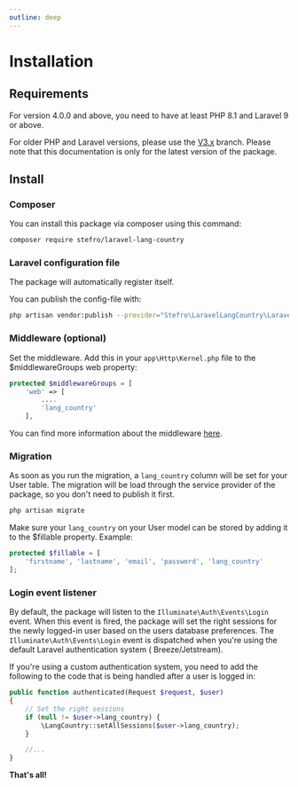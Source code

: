 ```yaml
---
outline: deep
---
```


# Installation

## Requirements

For version 4.0.0 and above, you need to have at least PHP 8.1 and Laravel 9 or above.

For older PHP and Laravel versions, please use the [V3.x](https://stefro.github.io/laravel-lang-country-docs-v3/)
branch. Please note that this documentation is only for the latest version of the package.

## Install

### Composer

You can install this package via composer using this command:

``` bash
composer require stefro/laravel-lang-country
```

### Laravel configuration file

The package will automatically register itself.

You can publish the config-file with:

``` bash
php artisan vendor:publish --provider="Stefro\LaravelLangCountry\LaravelLangCountryServiceProvider" --tag="config"
```

### Middleware (optional)

Set the middleware. Add this in your `app\Http\Kernel.php` file to the $middlewareGroups web property:

``` php
protected $middlewareGroups = [
    'web' => [
        ....
        'lang_country'
    ],
```

You can find more information about the middleware [here](/usage/middleware).

### Migration

As soon as you run the migration, a `lang_country` column will be set for your User table. The migration will be load
through the service provider of the package, so you don't need to publish it first.

``` php
php artisan migrate
```

Make sure your `lang_country` on your User model can be stored by adding it to the $fillable property. Example:

``` php
protected $fillable = [
    'firstname', 'lastname', 'email', 'password', 'lang_country'
];
```

### Login event listener

By default, the package will listen to the `Illuminate\Auth\Events\Login` event. When this event is fired, the package
will set the right sessions for the newly logged-in user based on the users database preferences.
The `Illuminate\Auth\Events\Login` event is dispatched when you're using the default Laravel authentication system (
Breeze/Jetstream).

If you're using a custom authentication system, you need to add the following to the code that is being handled after a
user is logged in:

```php
public function authenticated(Request $request, $user)
{
    // Set the right sessions
    if (null != $user->lang_country) {
        \LangCountry::setAllSessions($user->lang_country);
    }

    //...
}
```

**That's all!**
